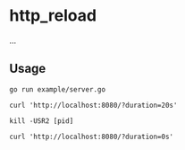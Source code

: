# http_reload

...

## Usage

```
go run example/server.go

curl 'http://localhost:8080/?duration=20s'

kill -USR2 [pid]

curl 'http://localhost:8080/?duration=0s'
```
